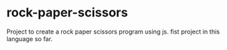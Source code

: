 # rock-paper-scissors
Project to create a rock paper scissors program using js. fist
project in this language so far.
